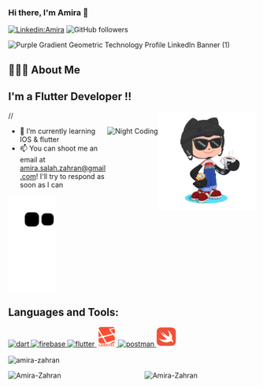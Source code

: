 ### Hi there, I'm Amira 👋

[![Linkedin:Amira](https://img.shields.io/badge/-Amira-blue?style=flat-square&logo=Linkedin&logoColor=white&link=https://www.linkedin.com/in/amira-zahran-87b556175/)](https://www.linkedin.com/in/amira-zahran-87b556175/)
![GitHub followers](https://img.shields.io/github/followers/Amira-Zahran?label=Follow&style=social)

![Purple Gradient Geometric Technology Profile LinkedIn Banner  (1)](https://user-images.githubusercontent.com/88105077/157883808-762a27a1-c1c5-447c-80a1-fb892f511393.png)

## 👨🏻‍💻 About Me

## I'm a Flutter Developer !!

//<img alt="Night Coding" src="https://raw.githubusercontent.com/AhmedFathyDev/AhmedFathyDev/main/GitHub.png" align="right" height="200"/>

<img alt="Night Coding" src="https://camo.githubusercontent.com/e11434c74314f50b124eadd0b38186e3d1719d83809f828c0b613249e1148c4d/68747470733a2f2f7777772e63696f696e73696768742e636f6d2f77702d636f6e74656e742f75706c6f6164732f323032322f30362f4e65617273686f72652d536f6674776172652d446576656c6f706d656e742e6a706567" align="right" height="200"/>

- 🌱 I’m currently learning IOS & flutter
- 📫 You can shoot me an email at amira.salah.zahran@gmail.com! I'll try to respond as soon as I can

<img src="https://github.com/Amira-Zahran/Amira-zahran/blob/output/github-contribution-grid-snake.svg" alt="Snake"/>

## Languages and Tools: 
<p align="left"> <a href="https://dart.dev" target="_blank" rel="noreferrer"> <img src="https://www.vectorlogo.zone/logos/dartlang/dartlang-icon.svg" alt="dart" width="40" height="40"/> </a> <a href="https://firebase.google.com/" target="_blank" rel="noreferrer"> <img src="https://www.vectorlogo.zone/logos/firebase/firebase-icon.svg" alt="firebase" width="40" height="40"/> </a> <a href="https://flutter.dev" target="_blank" rel="noreferrer"> <img src="https://www.vectorlogo.zone/logos/flutterio/flutterio-icon.svg" alt="flutter" width="40" height="40"/> </a> <a href="https://laravel.com/" target="_blank" rel="noreferrer"> <img src="https://raw.githubusercontent.com/devicons/devicon/master/icons/laravel/laravel-plain-wordmark.svg" alt="laravel" width="40" height="40"/> </a> <a href="https://postman.com" target="_blank" rel="noreferrer"> <img src="https://www.vectorlogo.zone/logos/getpostman/getpostman-icon.svg" alt="postman" width="40" height="40"/> </a> <a href="https://developer.apple.com/swift/" target="_blank" rel="noreferrer"> <img src="https://raw.githubusercontent.com/devicons/devicon/master/icons/swift/swift-original.svg" alt="swift" width="40" height="40"/> </a> </p>


<p><img align="center" src="https://github-readme-streak-stats.herokuapp.com/?user=amira-zahran&show_icons=true&include_all_commits=true&theme=radical&hide_border=true" alt="amira-zahran" /></p>


<p align="left"><img width="45%" align="left" src="https://github-readme-stats.vercel.app/api?username=Amira-Zahran&show_icons=true&include_all_commits=true&theme=radical&hide_border=true" alt="Amira-Zahran" /></p>
<p align="right">



  <img width="45%" align="right" sy src="https://github-readme-stats.vercel.app/api/top-langs/?username=Amira-Zahran&layout=compact&theme=radical&hide_border=true" alt="Amira-Zahran" /></p>

